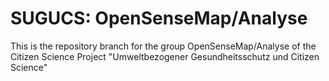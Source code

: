 # SUGUCS: OpenSenseMap/Analyse
This is the repository branch for the group OpenSenseMap/Analyse of the Citizen Science Project "Umweltbezogener Gesundheitsschutz und Citizen Science"
